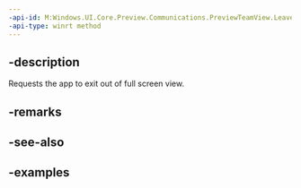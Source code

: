 ```yaml
---
-api-id: M:Windows.UI.Core.Preview.Communications.PreviewTeamView.LeaveFullScreen
-api-type: winrt method
---
```


## -description
Requests the app to exit out of full screen view.

## -remarks

## -see-also

## -examples

